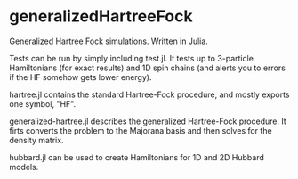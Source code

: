 # generalizedHartreeFock
Generalized Hartree Fock simulations. Written in Julia.

Tests can be run by simply including test.jl. It tests up to 3-particle Hamiltonians (for exact results) and 1D spin chains (and alerts you to errors if the HF somehow gets lower energy).

hartree.jl contains the standard Hartree-Fock procedure, and mostly exports one symbol, "HF".

generalized-hartree.jl describes the generalized Hartree-Fock procedure. It firts converts the problem to the Majorana basis and then solves for the density matrix.

hubbard.jl can be used to create Hamiltonians for 1D and 2D Hubbard models.
